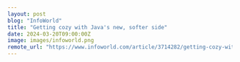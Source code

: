 ```yaml
---
layout: post
blog: "InfoWorld"
title: "Getting cozy with Java's new, softer side"
date: 2024-03-20T09:00:00Z
image: images/infoworld.png
remote_url: "https://www.infoworld.com/article/3714282/getting-cozy-with-javas-new-softer-side.html#tk.rss_applicationdevelopment"
---
```

